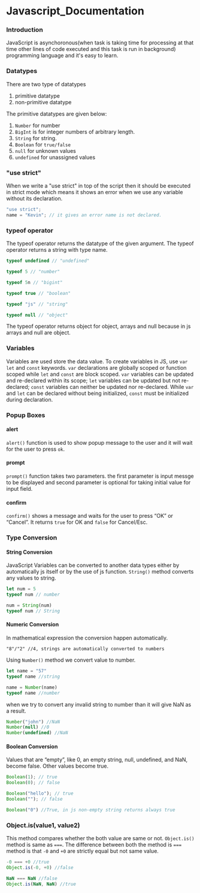# Javascript_Documentation

### Introduction
JavaScript is asynchoronous(when task is taking time for processing at that time other lines of code executed and this task is run in background) programming language and it's easy to learn.

### Datatypes
There are two type of datatypes
1. primitive datatype
2. non-primitive datatype

The primitive datatypes are given below:

1. ```Number```  for number
2. ```BigInt```  is for integer numbers of arbitrary length.
3. ```String``` for string.
4. ```Boolean``` for ```true/false```
5. ```null``` for unknown values
6. ```undefined``` for unassigned values

### "use strict"

When we write a "use strict" in top of the script then it should be executed in strict mode which means it shows an error when we use any variable without its declaration.
```JavaScript
"use strict";
name = "Kevin"; // it gives an error name is not declared.
```

### typeof operator
The typeof operator returns the datatype of the given argument.
The typeof operator returns a string with type name.

```JavaScript
typeof undefined // "undefined"

typeof 5 // "number"

typeof 5n // "bigint"

typeof true // "boolean"

typeof "js" // "string"

typeof null // "object"
```
The typeof operator returns object for object, arrays and null because in js arrays and null are object.

### Variables

Variables are used store the data value.
To create variables in JS, use ```var``` ```let``` and ```const``` keywords.
```var``` declarations are globally scoped or function scoped while ```let``` and ```const``` are block scoped.
```var``` variables can be updated and re-declared within its scope; ```let``` variables can be updated but not re-declared; ```const``` variables can neither be updated nor re-declared.
While ```var``` and ```let``` can be declared without being initialized, ```const``` must be initialized during declaration.

### Popup Boxes

#### alert

```alert()``` function is used to show popup message to the user and it will wait for the user to press ```ok```.

#### prompt
```prompt()``` function takes two parameters. the first parameter is input messge to be displayed and second parameter is optional for taking initial value for input field.

#### confirm

```confirm()``` shows a message and waits for the user to press “OK” or “Cancel”. It returns ```true``` for OK and ```false``` for Cancel/Esc.


### Type Conversion

#### String Conversion
JavaScript Variables can be converted to another data types either by automatically js itself or by the use of js function.
```String()``` method converts any values to string.

```JavaScript
let num = 5
typeof num // number

num = String(num)
typeof num // String
```

#### Numeric Conversion

In mathematical expression the conversion happen automatically.
```
"8"/"2" //4, strings are automatically converted to numbers
```
Using ```Number()``` method we convert value to number.

```JavaScript
let name = "57"
typeof name //string

name = Number(name)
typeof name //number
```

when we try to convert any invalid string to number than it will give NaN as a result.
```JavaScript
Number("john") //NaN
Number(null) //0
Number(undefined) //NaN
```

#### Boolean Conversion

Values that are “empty”, like 0, an empty string, null, undefined, and NaN, become false.
Other values become true.

```JavaScript
Boolean(1); // true
Boolean(0); // false

Boolean("hello"); // true
Boolean(""); // false

Boolean("0") //True, in js non-empty string returns always true
```

### Object.is(value1, value2)

This method compares whether the both value are same or not.
```Object.is()``` method is same as ```===```.
The difference between both the method is ```===``` method is that  ```-0``` and ```+0``` are strictly equal but not same value.

```JavaScript
-0 === +0 //true
Object.is(-0, +0) //false

NaN === NaN //false
Object.is(NaN, NaN) //true
```
